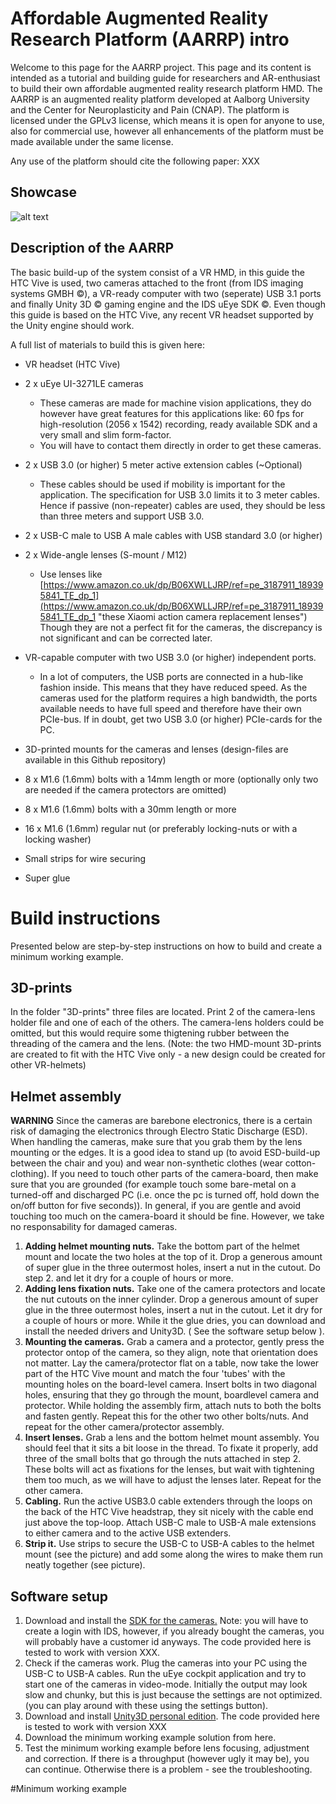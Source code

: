 # Affordable Augmented Reality Research Platform (AARRP) intro
Welcome to this page for the AARRP project.
This page and its content is intended as a tutorial and building guide for researchers and AR-enthusiast to build their own affordable augmented reality research platform HMD. The AARRP is an augmented reality platform developed at Aalborg University and the Center for Neuroplasticity and Pain (CNAP). The platform is licensed under the GPLv3 license, which means it is open for anyone to use, also for commercial use, however all enhancements of the platform must be made available under the same license.

Any use of the platform should cite the following paper: XXX

## Showcase
![alt text](https://github.com/MThogersen/OpenAARRP/blob/master/images/AARRPv1_device_image.jpg?raw=true "Image of AARRP v1")


## Description of the AARRP
The basic build-up of the system consist of a VR HMD, in this guide the HTC Vive is used, two cameras attached to the front (from IDS imaging systems GMBH &copy;), a VR-ready computer with two (seperate) USB 3.1 ports and finally Unity 3D &copy; gaming engine and the IDS uEye SDK &copy;. Even though this guide is based on the HTC Vive, any recent VR headset supported by the Unity engine should work.


A full list of materials to build this is given here:

- VR headset (HTC Vive)
- 2 x uEye UI-3271LE cameras
	- These cameras are made for machine vision applications, they do however have great features for this applications like: 60 fps for high-resolution (2056 x 1542) recording, ready available SDK and a very small and slim form-factor.
	- You will have to contact them directly in order to get these cameras.

- 2 x USB 3.0 (or higher) 5 meter active extension cables (~Optional)
	- These cables should be used if mobility is important for the application. The specification for USB 3.0 limits it to 3 meter cables. Hence if passive (non-repeater) cables are used, they should be less than three meters and support USB 3.0. 

- 2 x USB-C male to USB A male cables with USB standard 3.0 (or higher)

- 2 x Wide-angle lenses (S-mount / M12)
	- Use lenses like [https://www.amazon.co.uk/dp/B06XWLLJRP/ref=pe_3187911_189395841_TE_dp_1](https://www.amazon.co.uk/dp/B06XWLLJRP/ref=pe_3187911_189395841_TE_dp_1 "these Xiaomi action camera replacement lenses")
	Though they are not a perfect fit for the cameras, the discrepancy is not significant and can be corrected later.

- VR-capable computer with two USB 3.0 (or higher) independent ports.
	- In a lot of computers, the USB ports are connected in a hub-like fashion inside. This means that they have reduced speed. As the cameras used for the platform requires a high bandwidth, the ports available needs to have full speed and therefore have their own PCIe-bus. If in doubt, get two USB 3.0 (or higher) PCIe-cards for the PC.

- 3D-printed mounts for the cameras and lenses (design-files are available in this Github repository)

- 8 x M1.6 (1.6mm) bolts with a 14mm length or more (optionally only two are needed if the camera protectors are omitted)

- 8 x M1.6 (1.6mm) bolts with a 30mm length or more

- 16 x M1.6 (1.6mm) regular nut (or preferably locking-nuts or with a locking washer) 

- Small strips for wire securing

- Super glue

# Build instructions

Presented below are step-by-step instructions on how to build and create a minimum working example.

## 3D-prints

In the folder "3D-prints" three files are located. Print 2 of the camera-lens holder file and one of each of the others. The camera-lens holders could be omitted, but this would require some thigtening rubber between the threading of the camera and the lens. (Note: the two HMD-mount 3D-prints are created to fit with the HTC Vive only - a new design could be created for other VR-helmets)

## Helmet assembly

**WARNING** Since the cameras are barebone electronics, there is a certain risk of damaging the electronics through Electro Static Discharge (ESD). When handling the cameras, make sure that you grab them by the lens mounting or the edges. It is a good idea to stand up (to avoid ESD-build-up between the chair and you) and wear non-synthetic clothes (wear cotton-clothing). If you need to touch other parts of the camera-board, then make sure that you are grounded (for example touch some bare-metal on a turned-off and discharged PC (i.e. once the pc is turned off, hold down the on/off button for five seconds)). In general, if you are gentle and avoid touching too much on the camera-board it should be fine. However, we take no responsability for damaged cameras. 

1. **Adding helmet mounting nuts.** Take the bottom part of the helmet mount and locate the two holes at the top of it. Drop a generous amount of super glue in the three outermost holes, insert a nut in the cutout. Do step 2. and let it dry for a couple of hours or more.
2. **Adding lens fixation nuts.** Take one of the camera protectors and locate the nut cutouts on the inner cylinder. Drop a generous amount of super glue in the three outermost holes, insert a nut in the cutout. Let it dry for a couple of hours or more. While it the glue dries, you can download and install the needed drivers and Unity3D. ( See the software setup below ).
3. **Mounting the cameras.** Grab a camera and a protector, gently press the protector ontop of the camera, so they align, note that orientation does not matter. Lay the camera/protector flat on a table, now take the lower part of the HTC Vive mount and match the four 'tubes' with the mounting holes on the board-level camera. Insert bolts in two diagonal holes, ensuring that they go through the mount, boardlevel camera and protector. While holding the assembly firm, attach nuts to both the bolts and fasten gently. Repeat this for the other two other bolts/nuts. And repeat for the other camera/protector assembly.
4. **Insert lenses.** Grab a lens and the bottom helmet mount assembly. You should feel that it sits a bit loose in the thread. To fixate it properly, add three of the small bolts that go through the nuts attached in step 2. These bolts will act as fixations for the lenses, but wait with tightening them too much, as we will have to adjust the lenses later. Repeat for the other camera.
5. **Cabling.** Run the active USB3.0 cable extenders through the loops on the back of the HTC Vive headstrap, they sit nicely with the cable end just above the top-loop. Attach USB-C male to USB-A male extensions to either camera and to the active USB extenders.
6. **Strip it.** Use strips to secure the USB-C to USB-A cables to the helmet mount (see the picture) and add some along the wires to make them run neatly together (see picture).  

## Software setup

1. Download and install the [SDK for the cameras.](https://en.ids-imaging.com/download-ueye-win64.html) Note: you will have to create a login with IDS, however, if you already bought the cameras, you will probably have a customer id anyways. The code provided here is tested to work with version XXX.
2. Check if the cameras work. Plug the cameras into your PC using the USB-C to USB-A cables. Run the uEye cockpit application and try to start one of the cameras in video-mode. Initially the output may look slow and chunky, but this is just because the settings are not optimized. (you can play around with these using the settings button).
3. Download and install [Unity3D personal edition](https://store.unity.com/download?ref=personal). The code provided here is tested to work with version XXX 
4. Download the minimum working example solution from here.
5. Test the minimum working example before lens focusing, adjustment and correction. If there is a throughput (however ugly it may be), you can continue. Otherwise there is a problem - see the troubleshooting.



#Minimum working example







